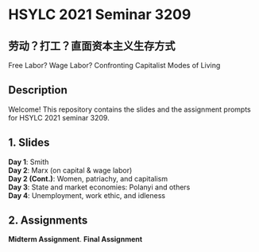 # HSYLC 2021 Seminar 3209
## 劳动？打工？直面资本主义生存方式  
Free Labor? Wage Labor? Confronting Capitalist Modes of Living

## Description
Welcome! This repository contains the slides and the assignment prompts for HSYLC 2021 seminar 3209.   

## 1. Slides
**Day 1**: Smith  
**Day 2**: Marx (on capital & wage labor)  
**Day 2 (Cont.)**: Women, patriachy, and capitalism   
**Day 3**: State and market economies: Polanyi and others  
**Day 4**: Unemployment, work ethic, and idleness  

## 2. Assignments
**Midterm Assignment**. 
**Final Assignment**
